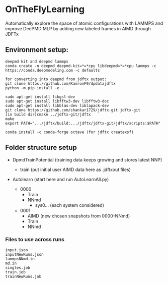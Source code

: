 # OnTheFlyLearning

Automatically explore the space of atomic configurations with LAMMPS and improve DeePMD MLP by adding new labeled frames in AIMD through JDFTx

## Environment setup:

    deepmd kit and deepmd lammps
    conda create -n deepmd deepmd-kit=*=*cpu libdeepmd=*=*cpu lammps -c https://conda.deepmodeling.com -c defaults

    for converting into deepmd from jdftx output:
    git clone https://github.com/KamronF9/dpdatajdftx
    python -m pip install -e .

    sudo apt-get install libgsl-dev
    sudo apt-get install libfftw3-dev libfftw3-doc
    sudo apt-get install libblas-dev liblapack-dev
    git clone https://github.com/shankar1729/jdftx.git jdftx-git
    [in build dir]cmake ../jdftx-git/jdftx
    make
    export PATH=".../jdftx/build:.../jdftx/jdftx-git/jdftx/scripts:$PATH"

    conda install -c conda-forge octave (for jdftx createxsf)

## Folder structure setup
- DpmdTrainPotential (training data keeps growing and stores latest NNP)
    - train (put initial user AIMD data here as .jdftxout files)

- Autolearn (start here and run AutoLearnAll.py)
    - 0000
        <!-- - AIMD (user made) initial dataset
            - sys0... (each system considered) -->
        - Train
        - NNmd
            - sys0... (each system considered)
    - 0001
        - AIMD (new chosen snapshots from 0000-NNmd)
        - Train
        - NNmd

### Files to use across runs
    input.json  
    inputNewRuns.json  
    lammpsNNmd.in  
    md.in  
    singles.job  
    train.job  
    trainNewRuns.job